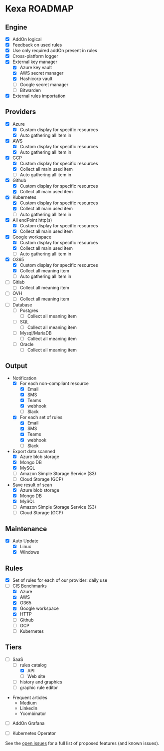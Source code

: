# Kexa ROADMAP

## Engine

- [X] AddOn logical
- [X] Feedback on used rules
- [X] Use only required addOn present in rules
- [X] Cross-platform logger
- [X] External key manager
    - [X] Azure key vault
    - [X] AWS secret manager
    - [X] Hashicorp vault
    - [ ] Google secret manager
    - [ ] Bitwarden
- [X] External rules importation

## Providers

- [X] Azure
    - [X] Custom display for specific resources
    - [X] Auto gathering all item in
- [X] AWS
    - [X] Custom display for specific resources
    - [X] Auto gathering all item in
- [X] GCP
    - [X] Custom display for specific resources
    - [X] Collect all main used item
    - [ ] Auto gathering all item in
- [X] Github
    - [X] Custom display for specific resources
    - [X] Collect all main used item
- [X] Kubernetes
    - [X] Custom display for specific resources
    - [X] Collect all main used item
    - [ ] Auto gathering all item in
- [X] All endPoint http(s)
    - [X] Custom display for specific resources
    - [X] Collect all main used item
- [X] Google workspace
    - [X] Custom display for specific resources
    - [X] Collect all main used item
    - [ ] Auto gathering all item in
- [X] O365
    - [X] Custom display for specific resources
    - [X] Collect all meaning item
    - [ ] Auto gathering all item in
- [ ] Gitlab
    - [ ] Collect all meaning item
- [ ] OVH
    - [ ] Collect all meaning item
- [ ] Database
	- [ ] Postgres
        - [ ] Collect all meaning item
	- [ ] SQL
        - [ ] Collect all meaning item
	- [ ] Mysql/MariaDB
        - [ ] Collect all meaning item
	- [ ] Oracle
        - [ ] Collect all meaning item

## Output

- Notification
    - [X] For each non-compliant resource
        - [X] Email
        - [X] SMS
        - [X] Teams
        - [X] webhook
        - [ ] Slack
    - [X] For each set of rules
        - [X] Email
        - [X] SMS
        - [X] Teams
        - [X] webhook
        - [ ] Slack
- Export data scanned
    - [X] Azure blob storage
    - [X] Mongo DB
    - [X] MySQL
    - [ ] Amazon Simple Storage Service (S3)
    - [ ] Cloud Storage (GCP)
-  Save result of scan
    - [X] Azure blob storage
    - [X] Mongo DB
    - [X] MySQL
    - [ ] Amazon Simple Storage Service (S3)
    - [ ] Cloud Storage (GCP)

## Maintenance

- [X] Auto Update
    - [X] Linux
    - [X] Windows

## Rules

- [X] Set of rules for each of our provider: daily use
- [ ] CIS Benchmarks
    - [X] Azure
    - [X] AWS
    - [X] O365
    - [X] Google workspace
    - [X] HTTP
    - [ ] Github
    - [ ] GCP
    - [ ] Kubernetes

## Tiers

- [ ] SaaS
    - [ ] rules catalog
        - [X] API
        - [ ] Web site
    - [ ] history and graphics
    - [ ] graphic rule editor
- Frequent articles
    - Medium
    - Linkedin
    - Ycombinator
- [ ] AddOn Grafana
- [ ] Kubernetes Operator



See the [open issues](https://github.com/4urcloud/Kexa) for a full list of proposed features (and known issues).